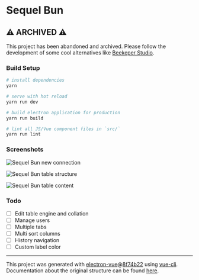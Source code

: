 # Sequel Bun

## ⚠️ ARCHIVED ⚠️
This project has been abandoned and archived. Please follow the development of some cool alternatives like [Beekeper Studio](https://github.com/beekeeper-studio/beekeeper-studio).

### Build Setup

``` bash
# install dependencies
yarn

# serve with hot reload
yarn run dev

# build electron application for production
yarn run build

# lint all JS/Vue component files in `src/`
yarn run lint

```

### Screenshots

![Sequel Bun new connection](https://i.imgur.com/K4LdpYn.png)  

![Sequel Bun table structure](https://i.imgur.com/P0sYbdA.png) 

![Sequel Bun table content](https://i.imgur.com/EnhJhpt.png)  


### Todo

- [ ] Edit table engine and collation
- [ ] Manage users
- [ ] Multiple tabs
- [ ] Multi sort columns
- [ ] History navigation
- [ ] Custom label color

---


This project was generated with [electron-vue](https://github.com/SimulatedGREG/electron-vue)@[8f74b22](https://github.com/SimulatedGREG/electron-vue/tree/8f74b22cc8464f6ec75920774d9e859725dc3236) using [vue-cli](https://github.com/vuejs/vue-cli). Documentation about the original structure can be found [here](https://simulatedgreg.gitbooks.io/electron-vue/content/index.html).
